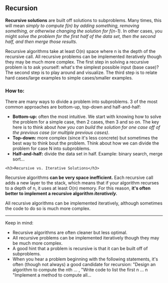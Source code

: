 <h2>Recursion</h2>
<p><b>Recursive solutions</b> are built off solutions to subproblems. Many times, this will mean <i>simply to compute f(n) by adding something, removing something, or otherwise changing the solution for f(n-1)</i>. In other cases, you might <i>solve the problem for the first half of the data set, then the second half, and then merge those results.</i></p>

<p>Recursive algorithms take at least O(n) space where n is the depth of the recursive call. All recursive problems can be implemented iteratively though they may be much more complex. The first step in solving a recursive problem is to ask yourself: what's the simplest possible input (base case)? The second step is to play around and visualize. The third step is to relate hard cases/large examples to simple cases/smaller examples.</p>

  <h3>How to:</h3>
  <p>There are many ways to divide a problem into subproblems. 3 of the most common approaches are bottom-up, top-down and half-and-half:</p>
  <ul>
    <li><b>Bottom-up:</b> often the most intuitive. We start with knowing how to solve the problem for a simple case, then 2 cases, then 3 and so on. The key here is to think about <i>how you can build the solution for one case off of the previous case (or multiple previous cases)</i>.</li>
    <li><b>Top-down:</b> more complex (since it's less concrete) but sometimes the best way to think bout the problem. Think about how we can divide the problem for case N into subproblems.</li>
    <li><b>Half-and-half:</b> divide the data set in half. Example: binary search, merge sort...</li>
  </ul>
  
    <h3>Recursive vs. Iterative Solutions</h3>
<p>Recursive algorithms <b>can be very space inefficient.</b> Each recursive call adds a new layer to the stack, which means that if your algorithm recurses to a depth of n, it uses at least O(n) memory. For this reason, <b>it's often better to implement a recursive algorithm <i>iteratively.</i></b></p>
<p>All recursive algorithms can be implemented iteratively, although sometimes the code to do so is much more complex.</p>
  
  
---

Keep in mind:
<ul>
  <li>Recursive algorithms are often cleaner but less optimal.</li>
  <li>All recursive problems can be implemented iteratively though they may be much more complex.</li>
  <li>A good hint that a problem is recursive is that it can be built off of subproblems.</li>
  <li>When you hear a problem beginning with the following statements, it's often (though not always) a good candidate for recursion: "Design an algorithm to compute the nth ... , "Write code to list the first n ... n "Implement a method to compute all... </li>
</ul>
